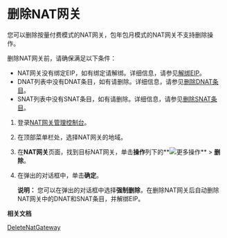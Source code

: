 # 删除NAT网关

您可以删除按量付费模式的NAT网关，包年包月模式的NAT网关不支持删除操作。

删除NAT网关前，请确保满足以下条件：

-   NAT网关没有绑定EIP，如有绑定请解绑。详细信息，请参见[解绑EIP](/intl.zh-CN/NAT网关实例/管理EIP/解绑EIP.md)。
-   DNAT列表中没有DNAT条目，如有请删除。详细信息，请参见[删除DNAT条目](/intl.zh-CN/DNAT/删除DNAT条目.md)。
-   SNAT列表中没有SNAT条目，如有请删除。详细信息，请参见[删除SNAT条目](/intl.zh-CN/SNAT/删除SNAT条目.md)。

1.  登录[NAT网关管理控制台](https://vpc.console.aliyun.com/nat)。

2.  在顶部菜单栏处，选择NAT网关的地域。

3.  在**NAT网关**页面，找到目标NAT网关，单击**操作**列下的**![更多操作](https://static-aliyun-doc.oss-cn-hangzhou.aliyuncs.com/assets/img/zh-CN/2081359951/p103337.png)** \> **删除**。

4.  在弹出的对话框中，单击**确定**。

    **说明：** 您可以在弹出的对话框中选择**强制删除**，在删除NAT网关后自动删除NAT网关中的DNAT和SNAT条目，并解绑EIP。


**相关文档**  


[DeleteNatGateway](/intl.zh-CN/API参考/NAT网关/DeleteNatGateway.md)

